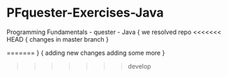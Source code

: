 # PFquester-Exercises-Java
Programming Fundamentals - quester - Java
{
we resolved repo
<<<<<<< HEAD
{
changes in master branch
}

=======
}
{
adding new changes
adding some more
}
>>>>>>> develop
